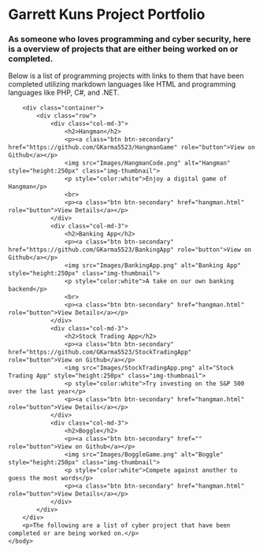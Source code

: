 <html>
    <head>
        <link rel="stylesheet" href="https://cdn.jsdelivr.net/npm/bootstrap@4.3.1/dist/css/bootstrap.min.css" integrity="sha384-ggOyR0iXCbMQv3Xipma34MD+dH/1fQ784/j6cY/iJTQUOhcWr7x9JvoRxT2MZw1T" crossorigin="anonymous">
        <h1>Garrett Kuns Project Portfolio</h1>
        <h3>As someone who loves programming and cyber security, here is a overview of projects that are either being worked on or completed.</h3>
    </head>
    <body>
        <p> Below is a list of programming projects with links to them that have been completed utilizing markdown languages like HTML and programming languages like PHP, C#, and .NET.</p>

        <div class="container">
            <div class="row">
                <div class="col-md-3">
                    <h2>Hangman</h2>
                    <p><a class="btn btn-secondary" href="https://github.com/GKarma5523/HangmanGame" role="button">View on Github</a></p>
                    <img src="Images/HangmanCode.png" alt="Hangman" style="height:250px" class="img-thumbnail">
                    <p style="color:white">Enjoy a digital game of Hangman</p>
                    <br>
                    <p><a class="btn btn-secondary" href="hangman.html" role="button">View Details</a></p>
                </div>
                <div class="col-md-3">
                    <h2>Banking App</h2>
                    <p><a class="btn btn-secondary" href="https://github.com/GKarma5523/BankingApp" role="button">View on Github</a></p>
                    <img src="Images/BankingApp.png" alt="Banking App" style="height:250px" class="img-thumbnail">
                    <p style="color:white">A take on our own banking backend</p>
                    <br>
                    <p><a class="btn btn-secondary" href="hangman.html" role="button">View Details</a></p>
                </div>
                <div class="col-md-3">
                    <h2>Stock Trading App</h2>
                    <p><a class="btn btn-secondary" href="https://github.com/GKarma5523/StockTradingApp" role="button">View on Github</a></p>
                    <img src="Images/StockTradingApp.png" alt="Stock Trading App" style="height:250px" class="img-thumbnail">
                    <p style="color:white">Try investing on the S&P 500 over the last year</p>
                    <p><a class="btn btn-secondary" href="hangman.html" role="button">View Details</a></p>
                </div>
                <div class="col-md-3">
                    <h2>Boggle</h2>
                    <p><a class="btn btn-secondary" href="" role="button">View on Github</a></p>
                    <img src="Images/BoggleGame.png" alt="Boggle" style="height:250px" class="img-thumbnail">
                    <p style="color:white">Compete against another to guess the most words</p>    
                    <p><a class="btn btn-secondary" href="hangman.html" role="button">View Details</a></p>
                </div>
            </div>
        </div>
        <p>The following are a list of cyber project that have been completed or are being worked on.</p>
    </body>
</html>
